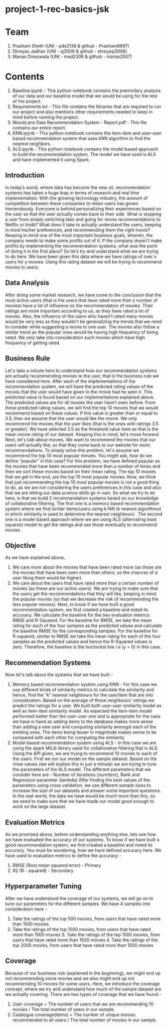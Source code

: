 # project-1-rec-basics-jsk

# Team 
1. Prasham Sheth (UNI - pds2136 & github - Prasham8897)
2. Shreyas Jadhav (UNI - sj3006 & github - shreyasj3006)
3. Manas Dresswala (UNI - mad2306 & github - manas2507)

# Contents
1. Baseline.ipynb - This python notebook contains the preminilary analysis of our data and our baseline model that we would be using for the rest of the project. 
2. Requirements.txt - This file contains the libraries that are required to run our project and also mentions other requirements needed to keep in mind before running the project. 
3. MovieLens Data Recommendation System - Report.pdf - This file contains our entire report.
4. KNN.ipynb - This python notebook contains the item-item and user-user based recommendation system that uses kNN algorithm to find the nearest neighbors. 
5. ALS.ipynb - This python notebook contains the model based approach to build the recommendation system. The model we have used is ALS and have implemented it using Spark. 

## Introduction 
In today’s world, where data has become the new oil, recommendation systems has taken a huge leap in terms of research and real time implementation.
With the growing technology industry, the amount of competition between these companies to retain users has grown tremendously. Everyone is behind personalizing their experiences based on the user so that the user actually comes back to their side.
What is stopping a user from simply switching tabs and going for movie recommendations to Netflix or Imdb? What does it take to actually understand the users, keeping in mind his/her preferences, and recommending them the right movie? Keeping in mind one of the most important business goals, wherein, the company needs to make some profits out of it. If the company doesn’t make profits by implementing the recommendation systems, what was the point of doing it in the first place?
So let’s try and understand what we are trying to do here.
We have been given this data where we have ratings of over x users for y movies. Using this rating dataset we will be trying to recommend movies to users.

## Data Analysis 
After doing some market research, we have come to the conclusion that the most active users (that is the users that have rated more than z number of movies) have a lot of influence on the recommendation of movies. Their ratings are more important according to us, as they have rated a lot of movies. Also, the influence of the users who haven’t rated many movies would be very less as they wouldn’t be generalizing the trends that we need to consider while suggesting a movie to one user.
The movies also follow a similar trend as the popular ones would be having high frequency of being rated. We only take into consideration such movies which have high frequency of getting rated.

## Business Rule
Let's take a minute here to understand how our recommendation systems are actually recommending movies to the user, that is the business rule we have considered here.
After each of the implementations of the recommendation system, we will have the predicted rating values of the movies that the user would have given to the movie had he seen it. This predicted value is found based on our implementations explained above. The predicted values are for all movies the user hasn’t seen before. From these predicted rating values, we will find the top 10 movies that we would recommend based on these values. If this value is greater than or equal to 3.5, then we assume that the user would like the movie. We only recommend the movies that the user likes (that is the ones with ratings 3.5 or greater).
We have selected 3.5 as the threshold value here as that is the mean movie rating of our dataset. Keeping this in mind, let's move forward.
Next, let's talk about movies. We want to recommend the movies that our users will actually like, so that they come back to our website for more recommendations.
To simply solve this problem, let's assume we recommend the top 10 most popular movies.
You might ask, how do we define “popular” in this case? For this problem, we have defined popular as the movies that have been recommended more than a number of times and then we sort these movies based on their mean rating. The top 10 movies that we get in the end, are the top 10 most popular movies.
Now, we think that just recommending the top 10 most popular movies is not a good thing to do, as we are not considering the users preferences in this case and also that we are letting our data science skills go in vain.
So what we try to do here, is that we build 2 recommendation systems based on our knowledge of collaborative filtering.
The first one is a memory based recommendation system where we find similar items/users using k-NN (k nearest algorithms) in which similarity is used to determine the nearest neighbours .
The second one is a model based approach where we are using ALS (alternating least squares) model to get the ratings and use those eventually to recommend movies.

## Objective
As we have explained above,
1. We care more about the movies that have been rated more (as these are the movies that have been seen more than others, so the chances of a user liking them would be higher).
2. We care about the users that have rated more than a certain number of movies (as these are our active users).
We are trying to make sure that the users get the recommendations that they will like, keeping in mind the popular movies (so that we decrease the risk of recommending the less popular movies).
Next, to know if we have built a good recommendation system, we first created a baseline and noted its accuracy. We calculate the baseline for the two evaluation metrics: RMSE and R-Squared.
For the baseline for RMSE, we take the mean rating for each of the four samples as the predicted values and calculate the baseline RMSE for the corresponding samples.
For the baseline for R-squared, similar to RMSE we take the mean rating for each of the four samples as the predicted values and hence the R-Squared values is zero. Therefore, the baseline is the horizontal line i.e (y = 0) in this case.

## Recommendation Systems
Now let's talk about the systems that we have built -
1. Memory based recommendation system using KNN  - For this case we use different kinds of similarity metrics to calculate the similarity and hence, find the “k” nearest neighbours for the user/item that are into consideration. Based on the average of those neighbours’ ratings we predict the ratings for a user. We built both user-user similarity model as well as item-item similarity model.
As expected the item-item model performed better than the user-user one and is appropriate for the case we have in hand as adding items to the database makes more sense than adding a new user and computing similarity amongst each of the existing ones. The items being lesser in magnitude makes sense to be compared with each other for computing the similarity.
2. Model based recommendation system using ALS  - In this case we are using the spark MlLib library used for collaborative filtering that is ALS. Using the API given, we are trying to recommend 10 movies to each of the users.
First we run our model on the sample dataset. Based on the rmse values (we will explain this in just a minute) we are trying to tune the parameters of the ALS model.
The different parameters that we consider here are - Number of iterations (numIters), Rank and Regression parameter (lambda)
After finding the best values of the parameters using cross validation, we use different sample sizes
to increase the size of our datasets and answer some important questions. In the real-world, the data we have would be much more than this, so we need to make sure that we have made our model good enough to work on the large dataset.

## Evaluation Metrics
As we promised above, before understanding anything else, lets see how we have evaluated the accuracy of our systems.
To know if we have built a good recommendation system, we first created a baseline and noted its accuracy. You must be wondering, how we have defined accuracy here.
We have used to evaluation metrics to define the accuracy -
1. RMSE (Root mean squared error) - Primary
2. R2 (R - squared) - Secondary

## Hyperparameter Tuning
After we have understood the coverage of our systems, we will go on to tune our parameters for the different samples.
We have 4 samples into consideration here -
1. Take the ratings of the top 500 movies, from users that have rated more than 1500 movies
2. Take the ratings of the top 1000 movies, from users that have rated more than 1500 movies 3. Take the ratings of the top 1500 movies, from users that have rated more than 1500 movies 4. Take the ratings of the top 2000 movies, from users that have rated more than 1500 movies

## Coverage
Because of our business rule (explained in the beginning), we might end up not recommending some movies and we also might end up not recommending 10 movies for some users. Here, we introduce the coverage concept, where we try and understand how much of the sample dataset are we actually covering.
There are two types of coverage that we have found -
1. User coverage = The number of users that we are recommending 10 movies / The total number of users in our sample.
2. Catalogue coverage(items) = The number of unique movies recommended to all users / The total number of movies in our sample.
